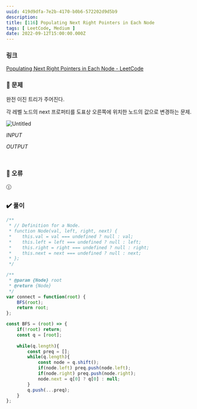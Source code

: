 ```yaml
---
uuid: 419d9dfa-7e2b-4170-b0b6-572202d9d5b9
description: 
title: [116] Populating Next Right Pointers in Each Node
tags: [ LeetCode, Medium ]
date: 2022-09-12T15:00:00.000Z
---
```








### 링크

[Populating Next Right Pointers in Each Node - LeetCode](https://leetcode.com/problems/populating-next-right-pointers-in-each-node/)

### 📝 문제

완전 이진 트리가 주어진다.

각 레벨 노드의 next 프로퍼티를 도표상 오른쪽에 위치한 노드의 값으로 변경하는 문제.

![Untitled](https://vault-r2.dorage.io/419d9dfa-7e2b-4170-b0b6-572202d9d5b9/untitled.png)

*INPUT*

*OUTPUT*

```jsx

```

```jsx

```

### 🚨 오류

<aside>
🕧

</aside>

### ✔️ 풀이

```jsx
/**
 * // Definition for a Node.
 * function Node(val, left, right, next) {
 *    this.val = val === undefined ? null : val;
 *    this.left = left === undefined ? null : left;
 *    this.right = right === undefined ? null : right;
 *    this.next = next === undefined ? null : next;
 * };
 */

/**
 * @param {Node} root
 * @return {Node}
 */
var connect = function(root) {
    BFS(root);
    return root;
};

const BFS = (root) => {
    if(!root) return;
    const q = [root];
    
    while(q.length){
        const preq = [];
        while(q.length){
            const node = q.shift();
            if(node.left) preq.push(node.left);
            if(node.right) preq.push(node.right);
            node.next = q[0] ? q[0] : null;
        }
        q.push(...preq);
    }
};
```